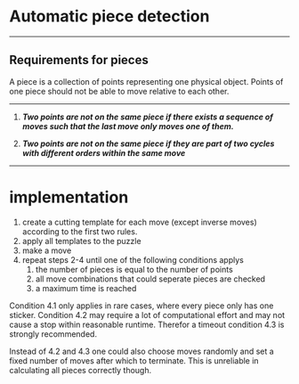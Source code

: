# Automatic piece detection

-----

## Requirements for pieces

A piece is a collection of points representing one physical object. Points of one piece should not be able to move relative to each other.

-----

1. ***Two points are not on the same piece if there exists a sequence of moves such that the last move only moves one of them.***

2. ***Two points are not on the same piece if they are part of two cycles with different orders within the same move***

-----

# implementation

1. create a cutting template for each move (except inverse moves) according to the first two rules.
2. apply all templates to the puzzle
3. make a move
4. repeat steps 2-4 until one of the following conditions applys
   1. the number of pieces is equal to the number of points
   2. all move combinations that could seperate pieces are checked
   3. a maximum time is reached

Condition 4.1 only applies in rare cases, where every piece only has one sticker.
Condition 4.2 may require a lot of computational effort and may not cause a stop within reasonable runtime.
Therefor a timeout condition 4.3 is strongly recommended.

Instead of 4.2 and 4.3 one could also choose moves randomly and set a fixed number of moves after which to terminate. This is unreliable in calculating all pieces correctly though.